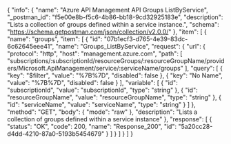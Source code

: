 {
  "info": {
    "name": "Azure API Management API Groups ListByService",
    "_postman_id": "f5e00e8b-f5c6-4b86-bb18-9cd32925183e",
    "description": "Lists a collection of groups defined within a service instance.",
    "schema": "https://schema.getpostman.com/json/collection/v2.0.0/"
  },
  "item": [
    {
      "name": "groups",
      "item": [
        {
          "id": "07b1ecf3-d765-4e39-83dc-6c62645eee41",
          "name": "Groups_ListByService",
          "request": {
            "url": {
              "protocol": "http",
              "host": "management.azure.com",
              "path": [
                "subscriptions/:subscriptionId/resourceGroups/:resourceGroupName/providers/Microsoft.ApiManagement/service/:serviceName/groups"
              ],
              "query": [
                {
                  "key": "$filter",
                  "value": "%7B%7D",
                  "disabled": false
                },
                {
                  "key": "No Name",
                  "value": "%7B%7D",
                  "disabled": false
                }
              ],
              "variable": [
                {
                  "id": "subscriptionId",
                  "value": "subscriptionId",
                  "type": "string"
                },
                {
                  "id": "resourceGroupName",
                  "value": "resourceGroupName",
                  "type": "string"
                },
                {
                  "id": "serviceName",
                  "value": "serviceName",
                  "type": "string"
                }
              ]
            },
            "method": "GET",
            "body": {
              "mode": "raw"
            },
            "description": "Lists a collection of groups defined within a service instance"
          },
          "response": [
            {
              "status": "OK",
              "code": 200,
              "name": "Response_200",
              "id": "5a20cc28-d4dd-4210-87a0-5193b5454679"
            }
          ]
        }
      ]
    }
  ]
}